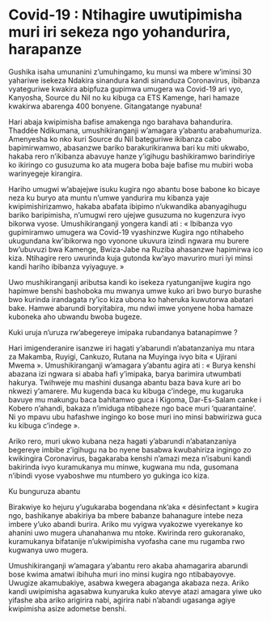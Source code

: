 # Covid-19 : Ntihagire uwutipimisha muri iri sekeza ngo yohandurira, harapanze

Gushika isaha umunanini z’umuhingamo, ku munsi wa mbere w’iminsi 30 yahariwe isekeza Ndakira sinandura kandi sinanduza Coronavirus, ibibanza vyateguriwe kwakira abipfuza gupimwa umugera wa Covid-19 ari vyo, Kanyosha, Source du Nil no ku kibuga ca ETS Kamenge, hari hamaze kwakirwa abarenga 400 bonyene. Gitangatange nyabuna!

Hari abaja kwipimisha bafise amakenga ngo barahava bahandurira. Thaddée Ndikumana, umushikiranganji w’amagara y’abantu arabahumuriza. Amenyesha ko nko kuri Source du Nil bateguriwe ikibanza cabo bapimirwamwo, abasanzwe bariko barakurikiranwa bari ku miti ukwabo, hakaba rero n’ikibanza abavuye hanze y’igihugu bashikiramwo barindiriye ko ikiringo co gusuzuma ko ata mugera boba baje bafise mu mubiri woba warinyegeje kirangira.

Hariho umugwi w’abajejwe isuku kugira ngo abantu bose babone ko bicaye neza ku buryo ata muntu n’umwe yandurira mu kibanza yaje kwipimishirizamwo, hakaba abafata ibipimo n’ukwandika abanyagihugu bariko baripimisha, n’umugwi rero ujejwe gusuzuma no kugenzura ivyo bikorwa vyose. Umushikiranganji yongera kandi ati : « Ibibanza vyo gupimiramwo umugera wa Covid-19 vyashinzwe Kugira ngo ntihabeho ukugundana kw’ibikorwa ngo vyonone ukuvura izindi ngwara mu burere bw’ubuvuzi bwa Kamenge, Bwiza-Jabe na Ruziba ahasanzwe hapimirwa ico kiza. Ntihagire rero uwurinda kuja gutonda kw’ayo mavuriro muri iyi minsi kandi hariho ibibanza vyiyaguye. »

Uwo mushikiranganji aributsa kandi ko isekeza ryatunganijwe kugira ngo hapimwe benshi bashoboka mu mwanya umwe kuko ari bwo buryo burashe bwo kurinda irandagata ry’ico kiza ubona ko haheruka kuwutorwa abatari bake. Hamwe abarundi boryitabira, mu ndwi imwe yonyene hoba hamaze kuboneka aho ubwandu bwoba bugeze.

Kuki uruja n’uruza rw’abegereye imipaka rubandanya batanapimwe ?

Hari imigenderanire isanzwe iri hagati y’abarundi n’abatanzaniya mu ntara za Makamba, Ruyigi, Cankuzo, Rutana na Muyinga ivyo bita « Ujirani Mwema ». Umushikiranganji w’amagara y’abantu agira ati : « Burya kenshi abazana izi ngwara si ababa hafi y’imipaka, barya barimira utwumbati hakurya. Twihweje mu mashini dusanga abantu baza bava kure ari bo nkwezi y’amarere. Mu kugenda baca ku kibuga c’indege, mu kugaruka bavuye mu makungu baca bahitamwo guca i Kigoma, Dar-Es-Salam canke i Kobero n’ahandi, bakaza n’imiduga ntibaheze ngo bace muri ‘quarantaine’. Ni yo mpavu ubu hafashwe ingingo ko bose muri ino minsi babwirizwa guca ku kibuga c’indege ».

Ariko rero, muri ukwo kubana neza hagati y’abarundi n’abatanzaniya begereye imbibe z’igihugu na bo nyene basabwa kwubahiriza ingingo zo kwikingira Coronavirus, bagakaraba kenshi n’amazi meza n’isabuni kandi bakirinda ivyo kuramukanya mu minwe, kugwana mu nda, gusomana n’ibindi vyose vyaboshwe mu ntumbero yo gukinga ico kiza.

Ku bunguruza abantu

Birakwiye ko hejuru y’ugukaraba bogendana nk’aka « désinfectant » kugira ngo, bashikanye abakiriya ba mbere babanze bahanagure intebe neza imbere y’uko abandi burira. Ariko mu vyigwa vyakozwe vyerekanye ko ahanini uwo mugera uhanahanwa mu ntoke. Kwirinda rero gukoranako, kuramukanya bifatanije n’ukwipimisha vyofasha cane mu rugamba rwo kugwanya uwo mugera.

Umushikiranganji w’amagara y’abantu rero akaba ahamagarira abarundi bose kwima amatwi ibihuha muri ino minsi kugira ngo ntibabayovye. Uwugize akamubakiye, asabwa kwegera abaganga akabaza neza. Ariko kandi uwipimisha agasabwa kunyaruka kuko atevye atazi amagara yiwe uko yifashe aba ariko arigirira nabi, agirira nabi n’abandi ugasanga agiye kwipimisha asize adometse benshi.